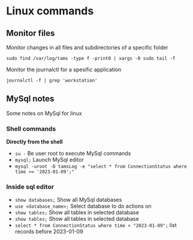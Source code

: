 # Linux commands

## Monitor files
Monitor changes in all files and subdirectories of a specific folder
```shell
sudo find /var/log/tams -type f -print0 | xargs -0 sudo tail -f
```

Monitor the journalctl for a spesific application
```shell
journalctl -f | grep 'workstation'
```

## MySql notes

Some notes on MySql for linux

### Shell commands

**Directly from the shell**
- `su -` Be user root to execute MySql commands 
- `mysql;` Launch MySql editor
- `mysql -uroot -D tamsLog -e "select * from ConnectionStatus where time >= '2023-01-09';"`


### Inside sql editor
- `show databases;` Show all MySql databases
- `use <database_name>;` Select database to do actions on
- `show tables;` Show all tables in selected database
- `show tables;` Show all tables in selected database
- `select * from ConnectionStatus where time < "2023-01-09";` list records before 2023-01-09

